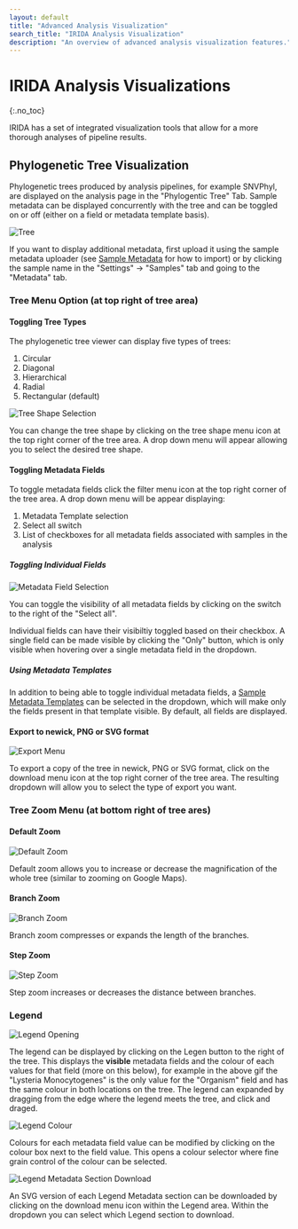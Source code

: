 ```yaml
---
layout: default
title: "Advanced Analysis Visualization"
search_title: "IRIDA Analysis Visualization"
description: "An overview of advanced analysis visualization features."
---
```


IRIDA Analysis Visualizations
=============================
{:.no_toc}

IRIDA has a set of integrated visualization tools that allow for a more thorough analyses of pipeline results.

## Phylogenetic Tree Visualization

Phylogenetic trees produced by analysis pipelines, for example SNVPhyl, are displayed on the analysis page in the "Phylogentic Tree" Tab. Sample metadata can be displayed concurrently with the tree and can be toggled on or off (either on a field or metadata template basis).

![Tree](images/tree-viewer.png)

If you want to display additional metadata, first upload it using the sample metadata uploader (see [Sample Metadata](../sample-metadata) for how to import) or by clicking the sample name in the "Settings" -> "Samples" tab and going to the "Metadata" tab.

### Tree Menu Option (at top right of tree area)
#### Toggling Tree Types

The phylogenetic tree viewer can display five types of trees:

1. Circular
1. Diagonal
1. Hierarchical
1. Radial
1. Rectangular (default)

![Tree Shape Selection](images/tree-shape-selection.gif)

You can change the tree shape by clicking on the tree shape menu icon at the top right corner of the tree area.  A drop down menu will appear allowing you to select the desired tree shape.

#### Toggling Metadata Fields

To toggle metadata fields click the filter menu icon at the top right corner of the tree area. A drop down menu will be appear displaying:
1. Metadata Template selection
1. Select all switch
1. List of checkboxes for all metadata fields associated with samples in the analysis

##### Toggling Individual Fields

![Metadata Field Selection](images/metadata-field-selection.gif)

You can toggle the visibility of all metadata fields by clicking on the switch to the right of the "Select all". 

Individual fields can have their visibiltiy toggled based on their checkbox. A single field can be made visible by clicking the "Only" button, which is only visible when hovering over a single metadata field in the dropdown.

##### Using Metadata Templates

In addition to being able to toggle individual metadata fields, a [Sample Metadata Templates](../sample-metadata-templates/) can be selected in the dropdown, which will make only the fields present in that template visible. By default, all fields are displayed.

#### Export to newick, PNG or SVG format

![Export Menu](images/tree-export-menu.gif)

To export a copy of the tree in newick, PNG or SVG format, click on the download menu icon at the top right corner of the tree area.  The resulting dropdown will allow you to select the type of export you want.

### Tree Zoom Menu (at bottom right of tree ares)

#### Default Zoom

![Default Zoom](images/default-zoom.gif)

Default zoom allows you to increase or decrease the magnification of the whole tree (similar to zooming on Google Maps).

#### Branch Zoom

![Branch Zoom](images/branch-zoom.gif)

Branch zoom compresses or expands the length of the branches.

#### Step Zoom

![Step Zoom](images/step-zoom.gif)

Step zoom increases or decreases the distance between branches.

### Legend

![Legend Opening](images/expand-legend.gif)

The legend can be displayed by clicking on the Legen button to the right of the tree.  This displays the **visible** metadata fields and the colour of each values for that field (more on this below), for example in the above gif the "Lysteria Monocytogenes" is the only value for the "Organism" field and has the same colour in both locations on the tree.  The legend can expanded by dragging from the edge where the legend meets the tree, and click and draged.

![Legend Colour](images/legend-metadata-value-color-change.gif)

Colours for each metadata field value can be modified by clicking on the colour box next to the field value.  This opens a colour selector where fine grain control of the colour can be selected.

![Legend Metadata Section Download](images/legend-metadata-section-download.gif)

An SVG version of each Legend Metadata section can be downloaded by clicking on the download menu icon within the Legend area. Within the dropdown you can select which Legend section to download.